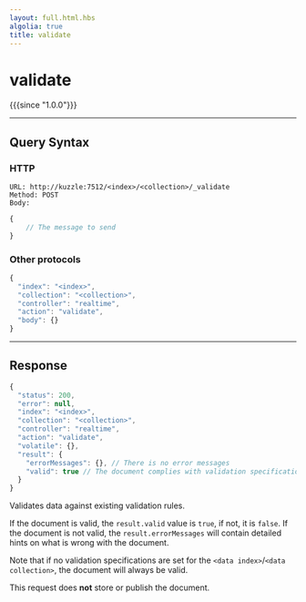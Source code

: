 ```yaml
---
layout: full.html.hbs
algolia: true
title: validate
---
```


# validate

{{{since "1.0.0"}}}


---

## Query Syntax

### HTTP

```http
URL: http://kuzzle:7512/<index>/<collection>/_validate
Method: POST  
Body:
```


```js
{
    // The message to send
}
```


### Other protocols


```js
{
  "index": "<index>",
  "collection": "<collection>",
  "controller": "realtime",
  "action": "validate",
  "body": {}
}
```

---

## Response

```javascript
{
  "status": 200,
  "error": null,
  "index": "<index>",
  "collection": "<collection>",
  "controller": "realtime",
  "action": "validate",
  "volatile": {},
  "result": {
    "errorMessages": {}, // There is no error messages
    "valid": true // The document complies with validation specifications
  }  
}
```

Validates data against existing validation rules. 

If the document is valid, the `result.valid` value is `true`, if not, it is `false`.
If the document is not valid, the `result.errorMessages` will contain detailed hints on what is wrong with the document.

Note that if no validation specifications are set for the `<data index>`/`<data collection>`, the document will always be valid.

This request does **not** store or publish the document.
